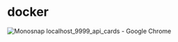 # docker
![Monosnap localhost_9999_api_cards - Google Chrome ](https://github.com/botass740/docker/assets/127653295/919d6504-0d7a-4dbf-bdf2-25851cb7d072)
